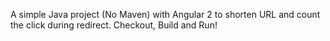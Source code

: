 A simple Java project (No Maven) with Angular 2 to shorten URL and count the click during redirect.
Checkout, Build and Run!
